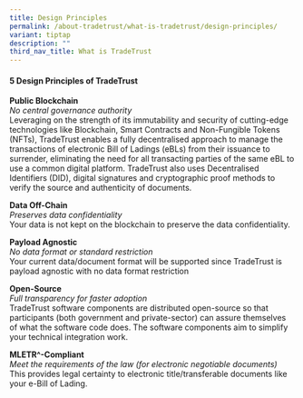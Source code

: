 ```yaml
---
title: Design Principles
permalink: /about-tradetrust/what-is-tradetrust/design-principles/
variant: tiptap
description: ""
third_nav_title: What is TradeTrust
---
```

<h4>5 Design Principles of TradeTrust</h4><p><strong>Public Blockchain</strong><br><em>No central governance authority</em><br>Leveraging on the strength of its immutability and security of cutting-edge technologies like Blockchain, Smart Contracts and Non-Fungible Tokens (NFTs), TradeTrust enables a fully decentralised approach to manage the transactions of electronic Bill of Ladings (eBLs) from their issuance to surrender, eliminating the need for all transacting parties of the same eBL to use a common digital platform. TradeTrust also uses Decentralised Identifiers (DID), digital signatures and cryptographic proof methods to verify the source and authenticity of documents.</p><p></p><p><strong>Data Off-Chain</strong><br><em>Preserves data confidentiality</em><br>Your data is not kept on the blockchain to preserve the data confidentiality.</p><p></p><p><strong>Payload Agnostic</strong><br><em>No data format or standard restriction</em><br>Your current data/document format will be supported since TradeTrust is payload agnostic with no data format restriction</p><p></p><p><strong>Open-Source</strong><br><em>Full transparency for faster adoption</em><br>TradeTrust software components are distributed open-source so that participants (both government and private-sector) can assure themselves of what the software code does. The software components aim to simplify your technical integration work.</p><p></p><p><strong>MLETR^-Compliant</strong><br><em>Meet the requirements of the law (for electronic negotiable documents)</em><br>This provides legal certainty to electronic title/transferable documents like your e-Bill of Lading.</p><p></p>